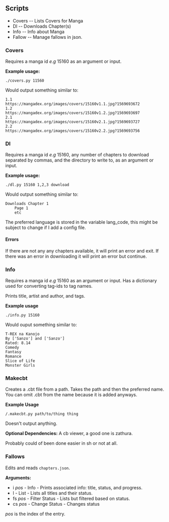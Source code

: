 ## Scripts

* Covers -- Lists Covers for Manga
* Dl -- Downloads Chapter(s)
* Info -- Info about Manga
* Fallow -- Manage fallows in json.


### Covers

Requires a manga id _e.g_ 15160 as an argument or input. 

**Example usage:**

`./covers.py 11560`

Would output something similar to:

```
1.1
https://mangadex.org/images/covers/15160v1.1.jpg?1569693672
1.2
https://mangadex.org/images/covers/15160v1.2.jpg?1569693697
2.1
https://mangadex.org/images/covers/15160v2.1.jpg?1569693727
2.2
https://mangadex.org/images/covers/15160v2.2.jpg?1569693756
````

### Dl

Requires a manga id _e.g_ 15160, any number of chapters to download separated by commas, and the directory to write to, as an argument or input.

**Example usage:**

`./dl.py 15160 1,2,3 download`

Would output something similar to:

```
Downloads Chapter 1
    Page 1
    etc
```

The preferred language is stored in the variable lang_code, this might be subject to change if I add a config file.

#### Errors
If there are not any any chapters available, it will print an error and exit. 
If there was an error in downloading it will print an error but continue.

### Info

Requires a manga id _e.g_ 15160 as an argument or input.
Has a dictionary used for converting tag-ids to tag names.

Prints title, artist and author, and tags.

**Example usage** 

`./info.py 15160`

Would ouput something similar to:

```
T-REX na Kanojo
By ['Sanzo'] and ['Sanzo']
Rated: 8.14
Comedy
Fantasy
Romance
Slice of Life
Monster Girls
```

### Makecbt

Creates a .cbt file from a path. Takes the path and then the preferred name. You can omit .cbt from the name because it is added anyways.

**Example Usage**

`/.makecbt.py path/to/thing thing`

Doesn't output anything.

**Optional Dependencies:** A cb viewer, a good one is zathura.

Probably could of been done easier in sh or not at all.

### Fallows

Edits and reads `chapters.json`. 

**Arguments:**

* i _pos_ - Info - Prints associated info: title, status, and progress. 
* l - List - Lists all titles and their status.
* fs _pos_ - Filter Status - Lists but filtered based on status.
* cs _pos_ - Change Status - Changes status 
  
_pos_ is the index of the entry.

